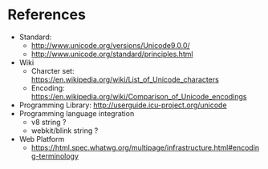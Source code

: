 <!--
{
  "title": "Unicode and UTF",
  "date": "2017-03-22T02:27:55+09:00",
  "category": "",
  "tags": ["spec"],
  "draft": true
}
-->

# References

- Standard:
  - http://www.unicode.org/versions/Unicode9.0.0/
  - http://www.unicode.org/standard/principles.html
- Wiki
  - Charcter set: https://en.wikipedia.org/wiki/List_of_Unicode_characters
  - Encoding: https://en.wikipedia.org/wiki/Comparison_of_Unicode_encodings
- Programming Library: http://userguide.icu-project.org/unicode
- Programming language integration
  - v8 string ?
  - webkit/blink string ?
- Web Platform
  - https://html.spec.whatwg.org/multipage/infrastructure.html#encoding-terminology

